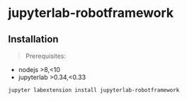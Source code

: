 # jupyterlab-robotframework

## Installation

> Prerequisites:

- nodejs >8,<10
- jupyterlab >0.34,<0.33

```bash
jupyter labextension install jupyterlab-robotframework
```
